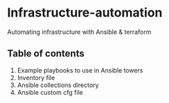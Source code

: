 # Infrastructure-automation
 Automating infrastructure with Ansible & terraform
## Table of contents
1. Example playbooks to use in Ansible towers
2. Inventory file
3. Ansible collections directory
4. Ansible custom cfg file

